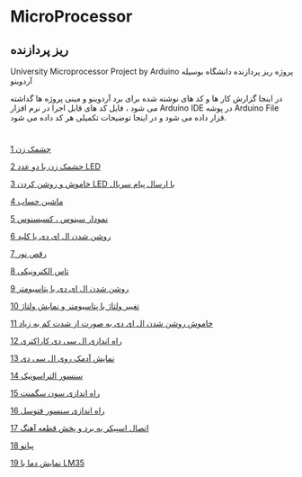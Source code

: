 # MicroProcessor
## ریز پردازنده
University Microprocessor Project by Arduino پروژه ریز پردازنده دانشگاه بوسیله آردوینو

در اینجا گزارش کار ها و کد های نوشته شده برای برد آردوینو و مینی پروژه ها گداشته می شود ، فایل کد های قابل اجرا در نرم افزار Arduino IDE در پوشه Arduino File قزار داده می شود و در اینجا توضیحات تکمیلی هر کد داده می شود.
#

[1 چشمک زن](https://github.com/mohsenkmt/MicroProcessor/blob/main/Arduino%20File/14030709)

[2 چشمک زن با دو عدد LED](https://github.com/mohsenkmt/MicroProcessor/tree/main/Arduino%20File/14030716)

[3 خاموش و روشن کردن LED با ارسال پیام سریال](https://github.com/mohsenkmt/MicroProcessor/tree/main/Arduino%20File/14030716)

[4 ماشین حساب ](https://github.com/mohsenkmt/MicroProcessor/tree/main/Arduino%20File/14030716)

[5 نمودار سینوس ، کسیسنوس ](https://github.com/mohsenkmt/MicroProcessor/tree/main/Arduino%20File/14030723)

[6 روشن شدن ال ای دی با کلید ](https://github.com/mohsenkmt/MicroProcessor/tree/main/Arduino%20File/14030723)

[7 رقص نور](https://github.com/mohsenkmt/MicroProcessor/tree/main/Arduino%20File/14030730)

[8 تاس الکترونیکی](https://github.com/mohsenkmt/MicroProcessor/tree/main/Arduino%20File/14030730)

[9 روشن شدن ال ای دی با پتاسیومتر](https://github.com/mohsenkmt/MicroProcessor/tree/main/Arduino%20File/14030730)

[10 تغییر ولتاژ با پتاسیومتر و نمایش ولتاژ](https://github.com/mohsenkmt/MicroProcessor/tree/main/Arduino%20File/14030730)

[11 خاموش روشن شدن ال ای دی به صورت از شدت کم به زیاد](https://github.com/mohsenkmt/MicroProcessor/tree/main/Arduino%20File/14030730)

[12 راه اندازی ال سی دی کاراکتری](https://github.com/mohsenkmt/MicroProcessor/tree/main/Arduino%20File/14030807/1%20LCD%20Print%20Hello%20World)

[13 نمایش آدمک روی ال سی دی](https://github.com/mohsenkmt/MicroProcessor/tree/main/Arduino%20File/14030807/2%20LCD%20Show%20Character)

[14 سنسور التراسونیک](https://github.com/mohsenkmt/MicroProcessor/tree/main/Arduino%20File/14030807/3%20UltraSonic)

[15 راه اندازی سون سگمنت](https://github.com/mohsenkmt/MicroProcessor/tree/main/Arduino%20File/14030814/1%20SevenSegment)

[16 راه اندازی سنسور فتوسل](https://github.com/mohsenkmt/MicroProcessor/tree/main/Arduino%20File/14030814/2%20Photocell)

[17 اتصال اسپیکر به برد و پخش قطعه آهنگ](https://github.com/mohsenkmt/MicroProcessor/tree/main/Arduino%20File/14030814/3%20Speaker)

[18 پیانو](https://github.com/mohsenkmt/MicroProcessor/tree/main/Arduino%20File/14030821/1%20PIANO)

[19 نمایش دما با LM35](https://github.com/mohsenkmt/MicroProcessor/tree/main/Arduino%20File/14030821/2%20LM35)
